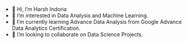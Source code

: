 - 👋 Hi, I’m Harsh Indoria
- 👀 I’m interested in Data Analysis and Machine Learning. 
- 🌱 I’m currently learning Advance Data Analysis from Google Advance Data Analytics Certification.
- 💞️ I’m looking to collaborate on Data Science Projects.

<!---
harshindcoder/harshindcoder is a ✨ special ✨ repository because its `README.md` (this file) appears on your GitHub profile.
You can click the Preview link to take a look at your changes.
--->
